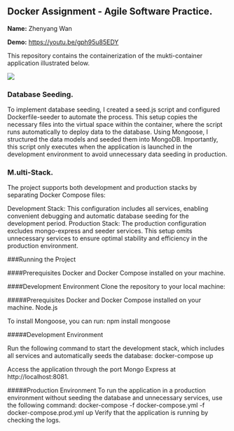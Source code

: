 ## Docker Assignment - Agile Software Practice.

__Name:__ Zhenyang Wan

__Demo:__ https://youtu.be/gph95u85EDY

This repository contains the containerization of the mukti-container application illustrated below.

![](./images/arch.png)

### Database Seeding.

To implement database seeding, I created a seed.js script and configured Dockerfile-seeder to automate the process. This setup copies the necessary files into the virtual space within the container, where the script runs automatically to deploy data to the database. Using Mongoose, I structured the data models and seeded them into MongoDB. Importantly, this script only executes when the application is launched in the development environment to avoid unnecessary data seeding in production.

### M.ulti-Stack.

The project supports both development and production stacks by separating Docker Compose files:

Development Stack: This configuration includes all services, enabling convenient debugging and automatic database seeding for the development period.
Production Stack: The production configuration excludes mongo-express and seeder services. This setup omits unnecessary services to ensure optimal stability and efficiency in the production environment.

###Running the Project

####Prerequisites
Docker and Docker Compose installed on your machine.

####Development Environment
Clone the repository to your local machine:

#####Prerequisites
Docker and Docker Compose installed on your machine.
Node.js

To install Mongoose, you can run: npm install mongoose

#####Development Environment

Run the following command to start the development stack, which includes all services and automatically seeds the database:
docker-compose up

Access the application through the port Mongo Express at http://localhost:8081.

#####Production Environment
To run the application in a production environment without seeding the database and unnecessary services, use the following command:
docker-compose -f docker-compose.yml -f docker-compose.prod.yml up
Verify that the application is running by checking the logs.